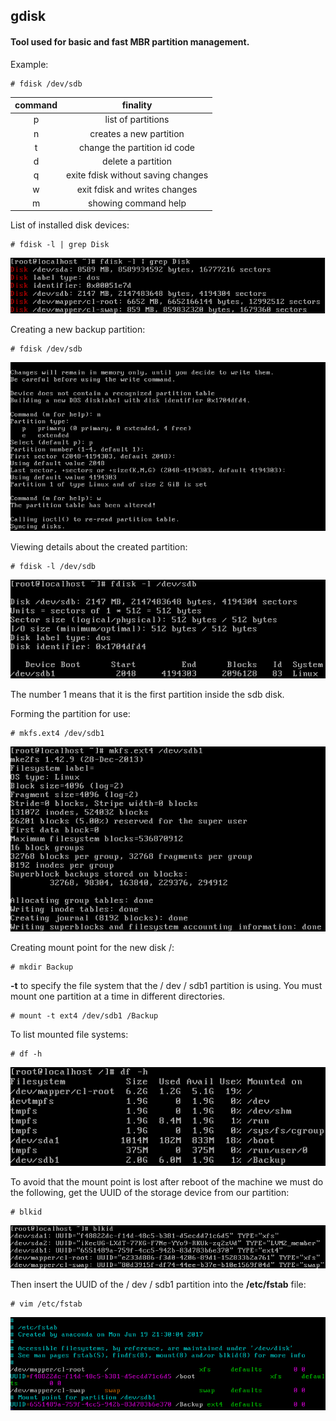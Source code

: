 ## gdisk

#### Tool used for basic and fast MBR partition management.

<p>Example: </p>

```
# fdisk /dev/sdb
```

| command |              finality              |
|:-------:|:----------------------------------:|
|    p    | list of partitions                 |
|    n    | creates a new partition            |
|    t    | change the partition id code       |
|    d    | delete a partition                 |
|    q    | exite fdisk without saving changes |
|    w    | exit fdisk and writes changes      |
|    m    | showing command help               |

<p>List of installed disk devices: </p>

```
# fdisk -l | grep Disk
```

![fdisk-l|grepDisk](https://github.com/ThiagoMartinsdeMelo/Linux/blob/master/img/partitions/01.fdisk-lgrepDisk.png)

<p>Creating a new backup partition: </p>

```
# fdisk /dev/sdb
```

![fdisk -dev-sdb](https://github.com/ThiagoMartinsdeMelo/Linux/blob/master/img/partitions/02.fdisk-dev-sdb%20-%20Copia.png)

<p>Viewing details about the created partition: </p>

```
# fdisk -l /dev/sdb
```

![fdisk -l-dev-sdb](https://github.com/ThiagoMartinsdeMelo/Linux/blob/master/img/partitions/03.fdisk-l-dev-sdb.png)

<p>The number 1 means that it is the first partition inside the sdb disk.</p>

<p>Forming the partition for use: </p>

```
# mkfs.ext4 /dev/sdb1
```
![mkfs.ext4 -dev-sdb1](https://github.com/ThiagoMartinsdeMelo/Linux/blob/master/img/partitions/04.mkfs-ext4-dev-sdb-1.png)

<p>Creating mount point for the new disk /: </p>

```
# mkdir Backup
```

<p><strong>-t</strong> to specify the file system that the / dev / sdb1 partition is using. You must mount one partition at a time in different directories.</p>

```
# mount -t ext4 /dev/sdb1 /Backup
```

<p>To list mounted file systems: </p>

```
# df -h
```

![df-h](https://github.com/ThiagoMartinsdeMelo/Linux/blob/master/img/partitions/05.df-h.png)

<p>To avoid that the mount point is lost after reboot of the machine we must do the following, get the UUID of the storage device from our partition: </p>

```
# blkid
```

![blkid](https://github.com/ThiagoMartinsdeMelo/Linux/blob/master/img/partitions/06.blkid.png)

<p>Then insert the UUID of the / dev / sdb1 partition into the <strong>/etc/fstab</strong> file: </p>

```
# vim /etc/fstab
```
![vi etc-fstab](https://github.com/ThiagoMartinsdeMelo/Linux/blob/master/img/partitions/7.vim-etc-fstab.png)









